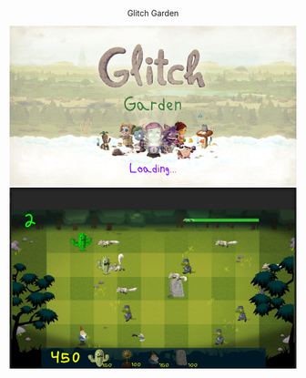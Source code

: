 <p align = "center" >  Glitch Garden</p>

<p> 
    <img src = "https://raw.githubusercontent.com/Shimshon21/Unity-Course-Games/main/Glitch%20Garden/Glitch%20Garden%20Fottage%202.PNG" />  
    <img src = "https://raw.githubusercontent.com/Shimshon21/Unity-Course-Games/main/Glitch%20Garden/Glitch%20Garden%20Fottage%201.PNG" />  


</p>
